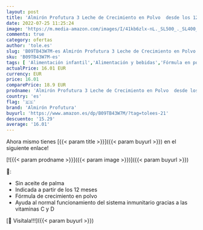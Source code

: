 ```yaml
---
layout: post
title: 'Almirón Profutura 3 Leche de Crecimiento en Polvo  desde los 12 Meses  800 g'
date: 2022-07-25 11:25:24
image: 'https://m.media-amazon.com/images/I/41kb6zlx-nL._SL500_._SL400_.jpg'
comments: true
category: ofertas
author: 'tole.es'
slug: 'B09TB43W7M-es Almirón Profutura 3 Leche de Crecimiento en Polvo desde...'
sku: 'B09TB43W7M-es'
tags: [ 'Alimentación infantil','Alimentación y bebidas','Fórmula en polvo para bebés','Fórmula para bebés y niños pequeños','almirón','almirón profutura','🇪🇸', ]
actualPrice: 16.01 EUR
currency: EUR
price: 16.01
comparePrice: 18.9 EUR
prodname: 'Almirón Profutura 3 Leche de Crecimiento en Polvo  desde los 12 Meses  800 g'
country: 'es'
flag: '🇪🇸'
brand: 'Almirón Profutura'
buyurl: 'https://www.amazon.es/dp/B09TB43W7M/?tag=tolees-21'
descuento: '15.29'
average: '16.01'
---
```


Ahora mismo tienes [{{< param title >}}]({{< param buyurl >}}) en el siguiente enlace!

[![{{< param prodname >}}]({{< param image >}})]({{< param buyurl >}})

🔎:

- Sin aceite de palma
- Indicada a partir de los 12 meses
- Fórmula de crecimiento en polvo
- Ayuda al normal funcionamiento del sistema inmunitario gracias a las vitaminas C y D

[🛒 Visítala!!!]({{< param buyurl >}})
